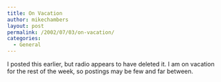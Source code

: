 ```yaml
---
title: On Vacation
author: mikechambers
layout: post
permalink: /2002/07/03/on-vacation/
categories:
  - General
---
```



I posted this earlier, but radio appears to have deleted it. I am on vacation for the rest of the week, so postings may be few and far between.